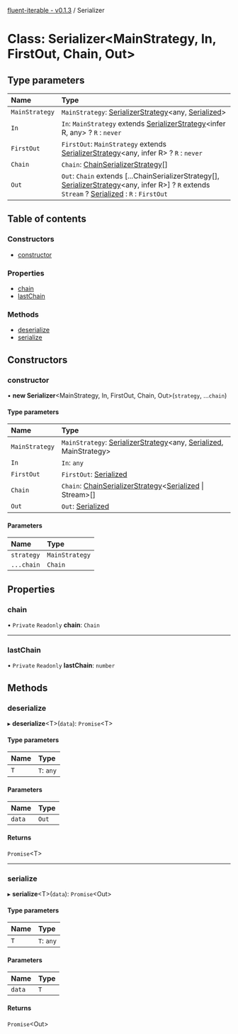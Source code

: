 [fluent-iterable - v0.1.3](../README.md) / Serializer

# Class: Serializer<MainStrategy, In, FirstOut, Chain, Out\>

## Type parameters

| Name | Type |
| :------ | :------ |
| `MainStrategy` | `MainStrategy`: [SerializerStrategy](../interfaces/serializerstrategy.md)<any, [Serialized](../README.md#serialized)\> |
| `In` | `In`: `MainStrategy` extends [SerializerStrategy](../interfaces/serializerstrategy.md)<infer R, any\> ? `R` : `never` |
| `FirstOut` | `FirstOut`: `MainStrategy` extends [SerializerStrategy](../interfaces/serializerstrategy.md)<any, infer R\> ? `R` : `never` |
| `Chain` | `Chain`: [ChainSerializerStrategy](../interfaces/chainserializerstrategy.md)[] |
| `Out` | `Out`: `Chain` extends [...ChainSerializerStrategy[], [SerializerStrategy](../interfaces/serializerstrategy.md)<any, infer R\>] ? `R` extends `Stream` ? [Serialized](../README.md#serialized) : `R` : `FirstOut` |

## Table of contents

### Constructors

- [constructor](serializer.md#constructor)

### Properties

- [chain](serializer.md#chain)
- [lastChain](serializer.md#lastchain)

### Methods

- [deserialize](serializer.md#deserialize)
- [serialize](serializer.md#serialize)

## Constructors

### constructor

• **new Serializer**<MainStrategy, In, FirstOut, Chain, Out\>(`strategy`, ...`chain`)

#### Type parameters

| Name | Type |
| :------ | :------ |
| `MainStrategy` | `MainStrategy`: [SerializerStrategy](../interfaces/serializerstrategy.md)<any, [Serialized](../README.md#serialized), MainStrategy\> |
| `In` | `In`: `any` |
| `FirstOut` | `FirstOut`: [Serialized](../README.md#serialized) |
| `Chain` | `Chain`: [ChainSerializerStrategy](../interfaces/chainserializerstrategy.md)<[Serialized](../README.md#serialized) \| Stream\>[] |
| `Out` | `Out`: [Serialized](../README.md#serialized) |

#### Parameters

| Name | Type |
| :------ | :------ |
| `strategy` | `MainStrategy` |
| `...chain` | `Chain` |

## Properties

### chain

• `Private` `Readonly` **chain**: `Chain`

___

### lastChain

• `Private` `Readonly` **lastChain**: `number`

## Methods

### deserialize

▸ **deserialize**<T\>(`data`): `Promise`<T\>

#### Type parameters

| Name | Type |
| :------ | :------ |
| `T` | `T`: `any` |

#### Parameters

| Name | Type |
| :------ | :------ |
| `data` | `Out` |

#### Returns

`Promise`<T\>

___

### serialize

▸ **serialize**<T\>(`data`): `Promise`<Out\>

#### Type parameters

| Name | Type |
| :------ | :------ |
| `T` | `T`: `any` |

#### Parameters

| Name | Type |
| :------ | :------ |
| `data` | `T` |

#### Returns

`Promise`<Out\>
